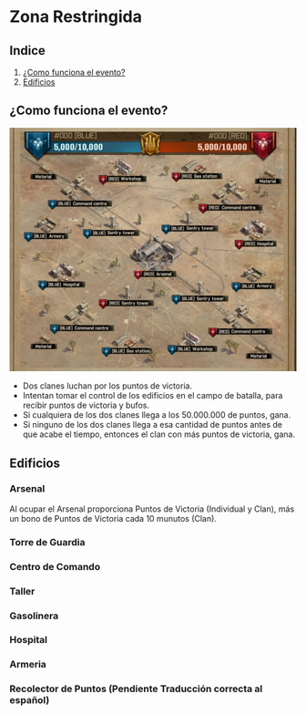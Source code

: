 # Zona Restringida

## Indice
1. [¿Como funciona el evento?](#como-funciona-el-evento)
2. [Edificios](#edificios)

## ¿Como funciona el evento?

![Battlefield](../images/Battlefield.jpeg)

* Dos clanes luchan por los puntos de victoria.
* Intentan tomar el control de los edificios en el campo de batalla, para recibir puntos de victoria y bufos.
* Si cualquiera de los dos clanes llega a los 50.000.000 de puntos, gana.
* Si ninguno de los dos clanes llega a esa cantidad de puntos antes de que acabe el tiempo, entonces el clan con más puntos de victoria, gana.

## Edificios

### Arsenal
Al ocupar el Arsenal proporciona Puntos de Victoria (Individual y Clan), más un bono de Puntos de Victoria cada 10 munutos (Clan).

### Torre de Guardia

### Centro de Comando
### Taller
### Gasolinera
### Hospital
### Armeria
### Recolector de Puntos (Pendiente Traducción correcta al español)

